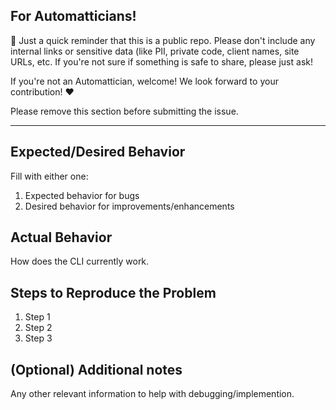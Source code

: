 ## For Automatticians!

:wave: Just a quick reminder that this is a public repo. Please don't include any internal links or sensitive data (like PII, private code, client names, site URLs, etc. If you're not sure if something is safe to share, please just ask!

If you're not an Automattician, welcome! We look forward to your contribution! :heart:

Please remove this section before submitting the issue.

---

## Expected/Desired Behavior

Fill with either one:

1. Expected behavior for bugs
1. Desired behavior for improvements/enhancements

## Actual Behavior

How does the CLI currently work.

## Steps to Reproduce the Problem

1. Step 1
1. Step 2
1. Step 3

## (Optional) Additional notes

Any other relevant information to help with debugging/implemention.

